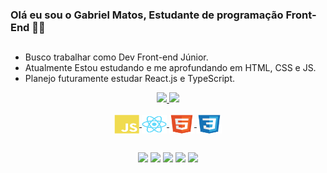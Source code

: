 ### Olá eu sou o Gabriel Matos, Estudante de programação Front-End 👋😊

##
- Busco trabalhar como Dev Front-end Júnior.
- Atualmente Estou estudando e me aprofundando em HTML, CSS e JS.
- Planejo futuramente estudar React.js e TypeScript.


<div align="center">
  <a href="https://github.com/GabrielMatoss">
  <img height="160em" src="https://github-readme-stats.vercel.app/api?username=GabrielMatoss&show_icons=true&theme=nightowl&include_all_commits=true&count_private=true"/>
  <img height="160em" src="https://github-readme-stats.vercel.app/api/top-langs/?username=GabrielMatoss&layout=compact&langs_count=7&theme=nightowl"/>
</div>
 
<div align="center" style="display: inline_block"><br>
  <img align="center" alt="Javascript" height="30" width="40" src="https://raw.githubusercontent.com/devicons/devicon/master/icons/javascript/javascript-plain.svg">
  <img align="center" alt="React" height="30" width="40" src="https://raw.githubusercontent.com/devicons/devicon/master/icons/react/react-original.svg">
  <img align="center" alt="HTML" height="30" width="40" src="https://raw.githubusercontent.com/devicons/devicon/master/icons/html5/html5-original.svg">
  <img align="center" alt="CSS" height="30" width="40" src="https://raw.githubusercontent.com/devicons/devicon/master/icons/css3/css3-original.svg">
</div>

 ##
  
 <div align="center">
   <a href="https://www.youtube.com/channel/UCXSZKePLHU2xNhhab1y38cw" target="_blank"><img src="https://img.shields.io/badge/YouTube-FF0000?style=for-the-badge&logo=youtube&logoColor=white" target="_blank"></a>
  <a href="https://www.instagram.com/gabriell_matoz/" target="_blank"><img src="https://img.shields.io/badge/Instagram-E4405F?style=for-the-badge&logo=instagram&logoColor=white" target="_blank"></a>
 	<a href="https://www.twitch.tv/lionhimura" target="_blank"><img src="https://img.shields.io/badge/Twitch-9146FF?style=for-the-badge&logo=twitch&logoColor=white"                 target="_blank"></a>
  <a href = "mailto:matos.gabriel2013@gmail.com" target="_blank"><img src="https://img.shields.io/badge/Gmail-D14836?style=for-the-badge&logo=gmail&logoColor=white" target="_blank"></a>
  <a href="https://www.linkedin.com/in/gabriel-matos-louren%C3%A7o/" target="_blank"><img src="https://img.shields.io/badge/LinkedIn-0077B5?style=for-the-badge&logo=linkedin&logoColor=white" target="_blank"></a> 
  </div>
  
